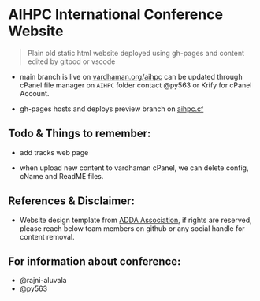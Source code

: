 # AIHPC International Conference Website

> Plain old static html website deployed using gh-pages and content edited by gitpod or vscode

- main branch is live on [vardhaman.org/aihpc](https://vardhaman.org/AIHPC/) can be updated through cPanel file manager on `AIHPC` folder contact @py563 or Krify for cPanel Account.

- gh-pages hosts and deploys preview branch on [aihpc.cf](https://aihpc.cf/)

## Todo & Things to remember:

- add tracks web page

- when upload new content to vardhaman cPanel, we can delete config, cName and ReadME files.

## References & Disclaimer:

- Website design template from [ADDA Association](http://adda-association.org/), if rights are reserved, please reach below team members on github or any social handle for content removal.


## For information about conference:

- @rajni-aluvala
- @py563
